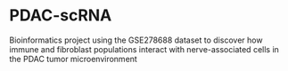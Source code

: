# PDAC-scRNA
Bioinformatics project using the GSE278688 dataset to discover how immune and fibroblast populations interact with nerve-associated cells in the PDAC tumor microenvironment